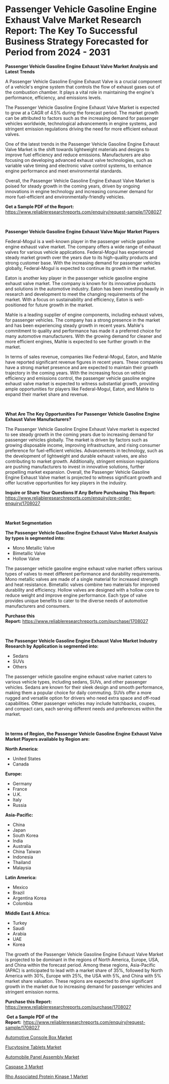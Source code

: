 <p><h1>Passenger Vehicle Gasoline Engine Exhaust Valve Market Research Report: The Key To Successful Business Strategy Forecasted for Period from 2024 - 2031</h1></p><p><strong>Passenger Vehicle Gasoline Engine Exhaust Valve Market Analysis and Latest Trends</strong></p>
<p><p>A Passenger Vehicle Gasoline Engine Exhaust Valve is a crucial component of a vehicle's engine system that controls the flow of exhaust gases out of the combustion chamber. It plays a vital role in maintaining the engine's performance, efficiency, and emissions levels.</p><p>The Passenger Vehicle Gasoline Engine Exhaust Valve Market is expected to grow at a CAGR of 4.5% during the forecast period. The market growth can be attributed to factors such as the increasing demand for passenger vehicles worldwide, technological advancements in engine systems, and stringent emission regulations driving the need for more efficient exhaust valves.</p><p>One of the latest trends in the Passenger Vehicle Gasoline Engine Exhaust Valve Market is the shift towards lightweight materials and designs to improve fuel efficiency and reduce emissions. Manufacturers are also focusing on developing advanced exhaust valve technologies, such as variable valve timing and electronic valve control systems, to enhance engine performance and meet environmental standards.</p><p>Overall, the Passenger Vehicle Gasoline Engine Exhaust Valve Market is poised for steady growth in the coming years, driven by ongoing innovations in engine technology and increasing consumer demand for more fuel-efficient and environmentally-friendly vehicles.</p></p>
<p><strong>Get a Sample PDF of the Report:&nbsp;</strong> <a href="https://www.reliableresearchreports.com/enquiry/request-sample/1708027">https://www.reliableresearchreports.com/enquiry/request-sample/1708027</a></p>
<p>&nbsp;</p>
<p><strong>Passenger Vehicle Gasoline Engine Exhaust Valve Major Market Players</strong></p>
<p><p>Federal-Mogul is a well-known player in the passenger vehicle gasoline engine exhaust valve market. The company offers a wide range of exhaust valves for various vehicle applications. Federal-Mogul has experienced steady market growth over the years due to its high-quality products and strong customer base. With the increasing demand for passenger vehicles globally, Federal-Mogul is expected to continue its growth in the market.</p><p>Eaton is another key player in the passenger vehicle gasoline engine exhaust valve market. The company is known for its innovative products and solutions in the automotive industry. Eaton has been investing heavily in research and development to meet the changing requirements of the market. With a focus on sustainability and efficiency, Eaton is well-positioned for future growth in the market.</p><p>Mahle is a leading supplier of engine components, including exhaust valves, for passenger vehicles. The company has a strong presence in the market and has been experiencing steady growth in recent years. Mahle's commitment to quality and performance has made it a preferred choice for many automotive manufacturers. With the growing demand for cleaner and more efficient engines, Mahle is expected to see further growth in the market.</p><p>In terms of sales revenue, companies like Federal-Mogul, Eaton, and Mahle have reported significant revenue figures in recent years. These companies have a strong market presence and are expected to maintain their growth trajectory in the coming years. With the increasing focus on vehicle efficiency and emissions control, the passenger vehicle gasoline engine exhaust valve market is expected to witness substantial growth, providing ample opportunities for players like Federal-Mogul, Eaton, and Mahle to expand their market share and revenue.</p></p>
<p>&nbsp;</p>
<p><strong>What Are The Key Opportunities For Passenger Vehicle Gasoline Engine Exhaust Valve Manufacturers?</strong></p>
<p><p>The Passenger Vehicle Gasoline Engine Exhaust Valve market is expected to see steady growth in the coming years due to increasing demand for passenger vehicles globally. The market is driven by factors such as growing disposable income, improving infrastructure, and rising consumer preference for fuel-efficient vehicles. Advancements in technology, such as the development of lightweight and durable exhaust valves, are also contributing to market growth. Additionally, stringent emission regulations are pushing manufacturers to invest in innovative solutions, further propelling market expansion. Overall, the Passenger Vehicle Gasoline Engine Exhaust Valve market is projected to witness significant growth and offer lucrative opportunities for key players in the industry.</p></p>
<p><strong>Inquire or Share Your Questions If Any Before Purchasing This Report:</strong> <a href="https://www.reliableresearchreports.com/enquiry/pre-order-enquiry/1708027">https://www.reliableresearchreports.com/enquiry/pre-order-enquiry/1708027</a></p>
<p>&nbsp;</p>
<p><strong>Market Segmentation</strong></p>
<p><strong>The Passenger Vehicle Gasoline Engine Exhaust Valve Market Analysis by types is segmented into:</strong></p>
<p><ul><li>Mono Metallic Valve</li><li>Bimetallic Valve</li><li>Hollow Valve</li></ul></p>
<p><p>The passenger vehicle gasoline engine exhaust valve market offers various types of valves to meet different performance and durability requirements. Mono metallic valves are made of a single material for increased strength and heat resistance. Bimetallic valves combine two materials for improved durability and efficiency. Hollow valves are designed with a hollow core to reduce weight and improve engine performance. Each type of valve provides unique benefits to cater to the diverse needs of automotive manufacturers and consumers.</p></p>
<p><strong>Purchase this Report:&nbsp;</strong><a href="https://www.reliableresearchreports.com/purchase/1708027">https://www.reliableresearchreports.com/purchase/1708027</a></p>
<p>&nbsp;</p>
<p><strong>The Passenger Vehicle Gasoline Engine Exhaust Valve Market Industry Research by Application is segmented into:</strong></p>
<p><ul><li>Sedans</li><li>SUVs</li><li>Others</li></ul></p>
<p><p>The passenger vehicle gasoline engine exhaust valve market caters to various vehicle types, including sedans, SUVs, and other passenger vehicles. Sedans are known for their sleek design and smooth performance, making them a popular choice for daily commuting. SUVs offer a more rugged and versatile option for drivers who need extra space and off-road capabilities. Other passenger vehicles may include hatchbacks, coupes, and compact cars, each serving different needs and preferences within the market.</p></p>
<p>&nbsp;</p>
<p><strong>In terms of Region, the Passenger Vehicle Gasoline Engine Exhaust Valve Market Players available by Region are:</strong></p>
<p>
    <p> <strong> North America: </strong>
        <ul>
            <li>United States</li>
            <li>Canada</li>
        </ul>
        </p> 
    <p> <strong> Europe: </strong>
        <ul>
            <li>Germany</li>
            <li>France</li>
            <li>U.K.</li>
            <li>Italy</li>
            <li>Russia</li>
        </ul>
        </p> 
    <p> <strong> Asia-Pacific: </strong>
        <ul>
            <li>China</li>
            <li>Japan</li>
            <li>South Korea</li>
            <li>India</li>
            <li>Australia</li>
            <li>China Taiwan</li>
            <li>Indonesia</li>
            <li>Thailand</li>
            <li>Malaysia</li>
        </ul>
        </p> 
    <p> <strong> Latin America: </strong>
        <ul>
            <li>Mexico</li>
            <li>Brazil</li>
            <li>Argentina Korea</li>
            <li>Colombia</li>
        </ul>
        </p> 
    <p> <strong> Middle East & Africa: </strong>
        <ul>
            <li>Turkey</li>
            <li>Saudi</li>
            <li>Arabia</li>
            <li>UAE</li>
            <li>Korea</li>
        </ul>
    </p>
    </p>
<p><p>The growth of the Passenger Vehicle Gasoline Engine Exhaust Valve Market is projected to be dominant in the regions of North America, Europe, USA, and China within the forecast period. Among these regions, Asia-Pacific (APAC) is anticipated to lead with a market share of 35%, followed by North America with 30%, Europe with 25%, the USA with 5%, and China with 5% market share valuation. These regions are expected to drive significant growth in the market due to increasing demand for passenger vehicles and stringent emission norms.</p></p>
<p><strong>Purchase this Report: </strong><a href="https://www.reliableresearchreports.com/purchase/1708027">https://www.reliableresearchreports.com/purchase/1708027</a></p>
<p>&nbsp;<strong>Get a Sample PDF of the Report:&nbsp;&nbsp;</strong><a href="https://www.reliableresearchreports.com/enquiry/request-sample/1708027">https://www.reliableresearchreports.com/enquiry/request-sample/1708027</a></p>
<p><strong></strong></p>
<p><p><a href="https://github.com/jodemen/Market-Research-Report-List-1/blob/main/automotive-console-box-market.md">Automotive Console Box Market</a></p><p><a href="https://medium.com/@birdielynch2022/analyzing-flucytosine-tablets-market-global-industry-perspective-and-forecast-2024-to-2031-cf82e654c3d9">Flucytosine Tablets Market</a></p><p><a href="https://github.com/jj19131/Market-Research-Report-List-1/blob/main/automobile-panel-assembly-market.md">Automobile Panel Assembly Market</a></p><p><a href="https://medium.com/@birdielynch2022/analyzing-caspase-3-market-global-industry-perspective-and-forecast-2024-to-2031-b2cbbdc124d0">Caspase 3 Market</a></p><p><a href="https://medium.com/@birdielynch2022/rho-associated-protein-kinase-1-nbsp-market-focuses-on-market-share-size-and-projected-forecast-cfe987312107">Rho Associated Protein Kinase 1 Market</a></p></p>